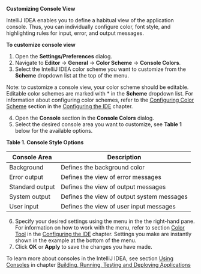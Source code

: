 **Customizing Console View**

IntelliJ IDEA enables you to define a habitual view of the application console. Thus, you can individually configure color, font style, and highlighting rules for input, error, and output messages. 

**To customize console view**

 1. Open the **Settings/Preferences** dialog. 
 2. Navigate to **Editor** -> **General** -> **Color Scheme** -> **Console Colors**. 
 3. Select the IntelliJ IDEA color scheme you want to customize from the **Scheme** dropdown list at the top of the menu. 
 
Note: to customize a console view, your color scheme should be editable. Editable color schemes are marked with * in the **Scheme** dropdown list. For information about configuring color schemes, refer to the [Configuring Color Scheme](Scheme.md) section in the [Configuring the IDE](ConfiguringIDE.md) chapter.  

 4. Open the **Console** section in the **Console Colors** dialog.
 5. Select the desired console area you want to customize, see **Table 1** below for the available options. 
 
 **Table 1. Console Style Options** 

|Console Area|  Description|
|--|--|
| Background| Defines the background color |
| Error output | Defines the view of error messages |
| Standard output | Defines the view of output messages  |
| System output | Defines the view of output system messages |
| User input| Defines the view of user input messages |
 
 6. Specify your desired settings using the menu in the the right-hand pane. For information on how to work with the menu, refer to section [Color Tool](ColorTool.md) in the [Configuring the IDE](ConfiguringIDE.md) chapter. Settings you make are instantly shown in the example at the bottom of the menu.
 7. Click **OK** or **Apply** to save the changes you have made.

To learn more about consoles in the IntelliJ IDEA, see section [Using Consoles](UsingConsole.md) in chapter [Building, Running, Testing and Deploying Applications](RunningApplications.md)
